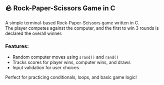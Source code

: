 ## 🪨 Rock-Paper-Scissors Game in C

A simple terminal-based Rock-Paper-Scissors game written in C.  
The player competes against the computer, and the first to win 3 rounds is declared the overall winner.

### Features:
- Random computer moves using `srand()` and `rand()`
- Tracks scores for player wins, computer wins, and draws
- Input validation for user choices

Perfect for practicing conditionals, loops, and basic game logic!

